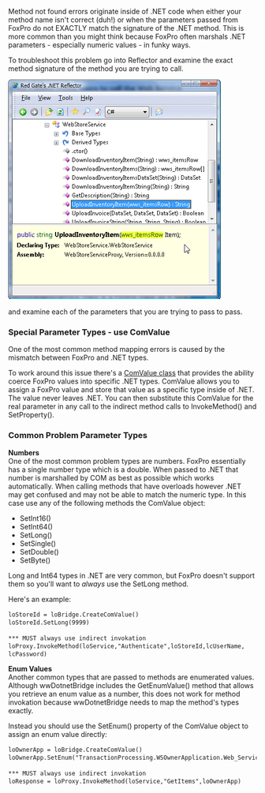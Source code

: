 Method not found errors originate inside of .NET code when either your method name isn't correct (duh!) or when the parameters passed from FoxPro do not EXACTLY match the signature of the .NET method. This is more common than you might think because FoxPro often marshals .NET parameters - especially numeric values - in funky ways.

To troubleshoot this problem go into Reflector and examine the exact method signature of the method you are trying to call.

![](/images/wwDotNetBridge/Reflector_MethodSignature.png)

and examine each of the parameters that you are trying to pass to pass.

### Special Parameter Types - use ComValue
One of the most common method mapping errors is caused by the mismatch between FoxPro and .NET types. 

To work around this issue there's a [ComValue class](vfps://Topic/Class%20ComValue) that provides the ability coerce FoxPro values into specific .NET types. ComValue allows you to assign a FoxPro value and store that value as a specific type inside of .NET. The value never leaves .NET. You can then substitute this ComValue for the real parameter in any call to the indirect method calls to InvokeMethod() and SetProperty().

### Common Problem Parameter Types

**Numbers**  
One of the most common problem types are numbers. FoxPro essentially has a single number type which is a double. When passed to .NET that number is marshalled by COM as best as possible which works automatically. When calling methods that have overloads however .NET may get confused and may not be able to match the numeric type. In this case use any of the following methods the ComValue object:

* SetInt16()
* SetInt64()
* SetLong()
* SetSingle()
* SetDouble()
* SetByte()

Long and Int64 types in .NET are very common, but FoxPro doesn't support them so you'll want to *always* use the SetLong method. 

Here's an example:

```foxpro
loStoreId = loBridge.CreateComValue()
loStoreId.SetLong(9999)

*** MUST always use indirect invokation
loProxy.InvokeMethod(loService,"Authenticate",loStoreId,lcUserName, lcPassword)
```

**Enum Values**  
Another common types that are passed to methods are enumerated values. Although wwDotnetBridge includes the GetEnumValue() method that allows you retrieve an enum value as a number, this does not work for method invokation because wwDotnetBridge needs to map the method's types exactly.

Instead you should use the SetEnum() property of the ComValue object to assign an enum value directly:

```foxpro
loOwnerApp = loBridge.CreateComValue()
loOwnerApp.SetEnum("TransactionProcessing.WSOwnerApplication.Web_Service")

*** MUST always use indirect invokation
loResponse = loProxy.InvokeMethod(loService,"GetItems",loOwnerApp)
```